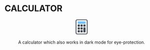 # CALCULATOR
<p align="center">
  <img src="https://github.com/Anikalp1/Calculator/blob/main/images/favicon.png" width="50" height="50">
</p>
<p align="center">
A calculator which also works in dark mode for eye-protection.
</p>
